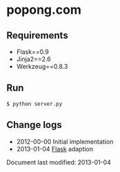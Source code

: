 # popong.com

## Requirements

- Flask==0.9 
- Jinja2==2.6
- Werkzeug==0.8.3

## Run 

    $ python server.py

## Change logs

- 2012-00-00	Initial implementation
- 2013-01-04	[Flask](http://flask.pocoo.org/) adaption


Document last modified: 2013-01-04

